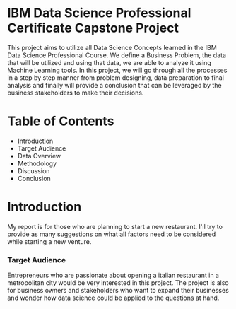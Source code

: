 # IBM Data Science Professional Certificate Capstone Project 
This project aims to utilize all Data Science Concepts learned in the IBM Data Science Professional Course. We define a Business Problem, the data that will be utilized and using that data, we are able to analyze it using Machine Learning tools. In this project, we will go through all the processes in a step by step manner from problem designing, data preparation to final analysis and finally will provide a conclusion that can be leveraged by the business stakeholders to make their decisions.

# Table of Contents
- Introduction
- Target Audience
- Data Overview
- Methodology
- Discussion
- Conclusion

# Introduction
My report is for those who are planning to start a new restaurant. I'll try to provide as many suggestions on what all factors need to be considered while starting a new venture.

### Target Audience
Entrepreneurs who are passionate about opening a italian restaurant in a metropolitan city would be very interested in this project. The project is also for business owners and stakeholders who want to expand their businesses and wonder how data science could be applied to the questions at hand. 
